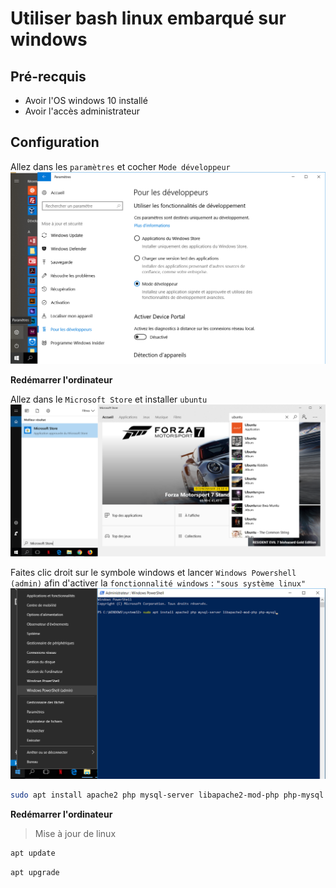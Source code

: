 # Utiliser bash linux embarqué sur windows

## Pré-recquis
- Avoir l'OS windows 10 installé
- Avoir l'accès administrateur

## Configuration
Allez dans les ``paramètres`` et cocher ``Mode développeur``  
![Configuration de windows en mode développeur](./readme/config-windows-developer.png)

__Redémarrer l'ordinateur__

Allez dans le ``Microsoft Store`` et installer ``ubuntu``  
![installation d'ubuntu via le Microsoft Store](./readme/windows-store-ubuntu.png)

Faites clic droit sur le symbole windows et lancer ``Windows Powershell (admin)`` afin d'activer la ``fonctionnalité windows`` : ``"sous système linux"``  
![](./readme/windows-powershell.png)
``` bash windows
sudo apt install apache2 php mysql-server libapache2-mod-php php-mysql
```

__Redémarrer l'ordinateur__

> Mise à jour de linux
``` bash linux on windows
apt update
```
``` bash linux on windows
apt upgrade
```

``` bash linux on windows

```

``` bash linux on windows

```

``` bash linux on windows

```

``` bash linux on windows

```

``` bash linux on windows

```

``` bash linux on windows

```

``` bash linux on windows

```